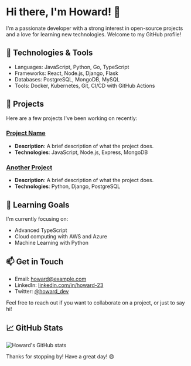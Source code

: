 # Hi there, I'm Howard! 👋

I'm a passionate developer with a strong interest in open-source projects and a love for learning new technologies. Welcome to my GitHub profile!

## 🔧 Technologies & Tools
- Languages: JavaScript, Python, Go, TypeScript
- Frameworks: React, Node.js, Django, Flask
- Databases: PostgreSQL, MongoDB, MySQL
- Tools: Docker, Kubernetes, Git, CI/CD with GitHub Actions

## 🚀 Projects
Here are a few projects I've been working on recently:

### [Project Name](https://github.com/Howard-23/project-name)
- **Description**: A brief description of what the project does.
- **Technologies**: JavaScript, Node.js, Express, MongoDB

### [Another Project](https://github.com/Howard-23/another-project)
- **Description**: A brief description of what the project does.
- **Technologies**: Python, Django, PostgreSQL

## 🌱 Learning Goals
I'm currently focusing on:
- Advanced TypeScript
- Cloud computing with AWS and Azure
- Machine Learning with Python

## 📫 Get in Touch
- Email: [howard@example.com](mailto:howard@example.com)
- LinkedIn: [linkedin.com/in/howard-23](https://linkedin.com/in/howard-23)
- Twitter: [@howard_dev](https://twitter.com/howard_dev)

Feel free to reach out if you want to collaborate on a project, or just to say hi!

## 📈 GitHub Stats
![Howard's GitHub stats](https://github-readme-stats.vercel.app/api?username=Howard-23&show_icons=true&theme=radical)

Thanks for stopping by! Have a great day! 😄
